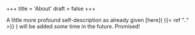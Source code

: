 +++
title = 'About'
draft = false
+++

A little more profound self-description as already given [here]( {{< ref ".." >}} ) will be added *some* time in the future. Promised!
